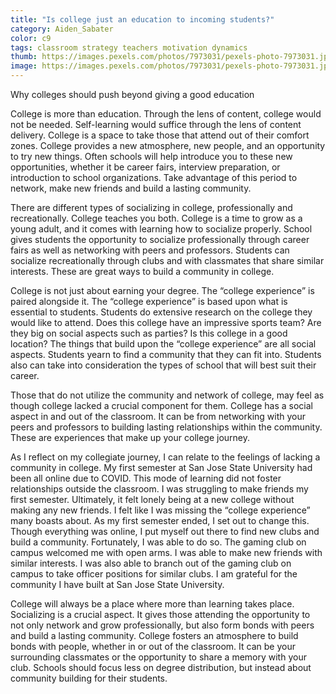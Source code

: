 ```yaml
---
title: "Is college just an education to incoming students?"
category: Aiden_Sabater
color: c9
tags: classroom strategy teachers motivation dynamics
thumb: https://images.pexels.com/photos/7973031/pexels-photo-7973031.jpeg?auto=compress&cs=tinysrgb&w=350
image: https://images.pexels.com/photos/7973031/pexels-photo-7973031.jpeg?auto=compress&cs=tinysrgb&w=600
---
```

Why colleges should push beyond giving a good education

<!--more-->

College is more than education. Through the lens of content, college would not be needed. Self-learning would suffice through the lens of content delivery. College is a space to take those that attend out of their comfort zones. College provides a new atmosphere, new people, and an opportunity to try new things. Often schools will help introduce you to these new opportunities, whether it be career fairs, interview preparation, or introduction to school organizations. Take advantage of this period to network, make new friends and build a lasting community. 

There are different types of socializing in college, professionally and recreationally. College teaches you both. College is a time to grow as a young adult, and it comes with learning how to socialize properly. School gives students the opportunity to socialize professionally through career fairs as well as networking with peers and professors. Students can socialize recreationally through clubs and with classmates that share similar interests. These are great ways to build a community in college. 

College is not just about earning your degree. The “college experience” is paired alongside it. The “college experience” is based upon what is essential to students. Students do extensive research on the college they would like to attend. Does this college have an impressive sports team? Are they big on social aspects such as parties? Is this college in a good location? The things that build upon the “college experience” are all social aspects. Students yearn to find a community that they can fit into. Students also can take into consideration the types of school that will best suit their career.

Those that do not utilize the community and network of college, may feel as though college lacked a crucial component for them. College has a social aspect in and out of the classroom. It can be from networking with your peers and professors to building lasting relationships within the community. These are experiences that make up your college journey. 

As I reflect on my collegiate journey, I can relate to the feelings of lacking a community in college. My first semester at San Jose State University had been all online due to COVID. This mode of learning did not foster relationships outside the classroom. I was struggling to make friends my first semester. Ultimately, it felt lonely being at a new college without making any new friends. I felt like I was missing the “college experience” many boasts about. As my first semester ended, I set out to change this. Though everything was online, I put myself out there to find new clubs and build a community. Fortunately, I was able to do so. The gaming club on campus welcomed me with open arms. I was able to make new friends with similar interests. I was also able to branch out of the gaming club on campus to take officer positions for similar clubs. I am grateful for the community I have built at San Jose State University. 

College will always be a place where more than learning takes place. Socializing is a crucial aspect. It gives those attending the opportunity to not only network and grow professionally, but also form bonds with peers and build a lasting community. College fosters an atmosphere to build bonds with people, whether in or out of the classroom. It can be your surrounding classmates or the opportunity to share a memory with your club. Schools should focus less on degree distribution, but instead about community building for their students.
